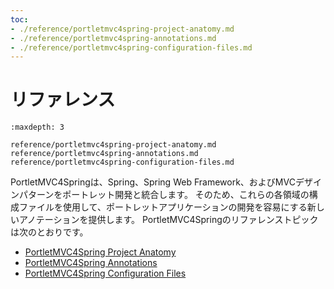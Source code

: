 ```yaml
---
toc:
- ./reference/portletmvc4spring-project-anatomy.md
- ./reference/portletmvc4spring-annotations.md
- ./reference/portletmvc4spring-configuration-files.md
---
```

# リファレンス

```{toctree}
:maxdepth: 3

reference/portletmvc4spring-project-anatomy.md
reference/portletmvc4spring-annotations.md
reference/portletmvc4spring-configuration-files.md
```

PortletMVC4Springは、Spring、Spring Web Framework、およびMVCデザインパターンをポートレット開発と統合します。 そのため、これらの各領域の構成ファイルを使用して、ポートレットアプリケーションの開発を容易にする新しいアノテーションを提供します。 PortletMVC4Springのリファレンストピックは次のとおりです。

* [PortletMVC4Spring Project Anatomy](./reference/portletmvc4spring-project-anatomy.md)
* [PortletMVC4Spring Annotations](./reference/portletmvc4spring-annotations.md)
* [PortletMVC4Spring Configuration Files](./reference/portletmvc4spring-configuration-files.md)